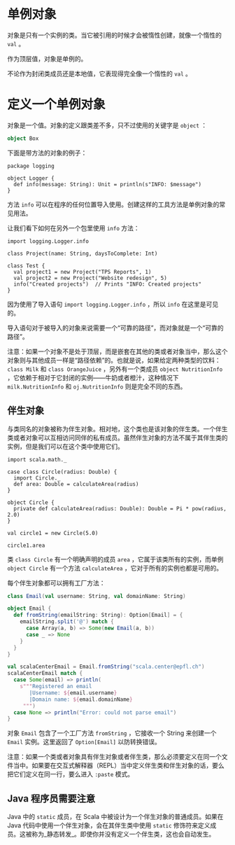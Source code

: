 # 单例对象

对象是只有一个实例的类。当它被引用的时候才会被惰性创建，就像一个惰性的 `val` 。

作为顶层值，对象是单例的。

不论作为封闭类成员还是本地值，它表现得完全像一个惰性的 `val` 。

# 定义一个单例对象

对象是一个值。对象的定义跟类差不多，只不过使用的关键字是 `object` ：

```scala
object Box
```

下面是带方法的对象的例子：

```
package logging

object Logger {
  def info(message: String): Unit = println(s"INFO: $message")
}
```

方法 `info` 可以在程序的任何位置导入使用。创建这样的工具方法是单例对象的常见用法。

让我们看下如何在另外一个包里使用 `info` 方法：

```
import logging.Logger.info

class Project(name: String, daysToComplete: Int)

class Test {
  val project1 = new Project("TPS Reports", 1)
  val project2 = new Project("Website redesign", 5)
  info("Created projects")  // Prints "INFO: Created projects"
}
```

因为使用了导入语句 `import logging.Logger.info` ，所以 `info` 在这里是可见的。

导入语句对于被导入的对象来说需要一个“可靠的路径”，而对象就是一个“可靠的路径”。

注意：如果一个对象不是处于顶层，而是嵌套在其他的类或者对象当中，那么这个对象则与其他成员一样是“路径依赖”的。也就是说，如果给定两种类型的饮料： `class Milk` 和 `class OrangeJuice` ，另外有一个类成员 `object NutritionInfo` ，它依赖于相对于它封闭的实例——牛奶或者橙汁，这种情况下 `milk.NutritionInfo` 和 `oj.NutritionInfo` 则是完全不同的东西。

## 伴生对象

与类同名的对象被称为伴生对象。相对地，这个类也是该对象的伴生类。一个伴生类或者对象可以互相访问同伴的私有成员。虽然伴生对象的方法不属于其伴生类的实例，但是我们可以在这个类中使用它们。

```
import scala.math._

case class Circle(radius: Double) {
  import Circle._
  def area: Double = calculateArea(radius)
}

object Circle {
  private def calculateArea(radius: Double): Double = Pi * pow(radius, 2.0)
}

val circle1 = new Circle(5.0)

circle1.area
```

类 `class Circle` 有一个明确声明的成员 `area` ，它属于该类所有的实例，而单例 `object Circle` 有一个方法 `calculateArea` ，它对于所有的实例也都是可用的。

每个伴生对象都可以拥有工厂方法：

```scala
class Email(val username: String, val domainName: String)

object Email {
  def fromString(emailString: String): Option[Email] = {
    emailString.split('@') match {
      case Array(a, b) => Some(new Email(a, b))
      case _ => None
    }
  }
}

val scalaCenterEmail = Email.fromString("scala.center@epfl.ch")
scalaCenterEmail match {
  case Some(email) => println(
    s"""Registered an email
       |Username: ${email.username}
       |Domain name: ${email.domainName}
     """)
  case None => println("Error: could not parse email")
}
```

对象 `Email` 包含了一个工厂方法 `fromString` ，它接收一个 String 来创建一个 `Email` 实例。这里返回了 `Option[Email]` 以防转换错误。

注意：如果一个类或者对象具有伴生对象或者伴生类，那么必须要定义在同一个文件当中。如果要在交互式解释器（REPL）当中定义伴生类和伴生对象的话，要么把它们定义在同一行，要么进入 `:paste` 模式。

## Java 程序员需要注意

Java 中的 `static` 成员，在 Scala 中被设计为一个伴生对象的普通成员。如果在 Java 代码中使用一个伴生对象，会在其伴生类中使用 `static` 修饰符来定义成员。这被称为_静态转发_。即使你并没有定义一个伴生类，这也会自动发生。